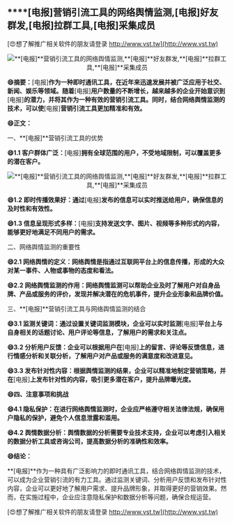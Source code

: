 ## ****[电报]**营销引流工具的网络舆情监测,**[电报]**好友群发,**[电报]**拉群工具,**[电报]**采集成员**

[😍想了解推广相关软件的朋友请登录 http://www.vst.tw](http://www.vst.tw)

 <center><img src="https://vst.tw/MP4/tuiguang/png/2.png" alt="**[电报]**营销引流工具的网络舆情监测,**[电报]**好友群发,**[电报]**拉群工具,**[电报]**采集成员"></center>

**😄摘要：**[电报]**作为一种即时通讯工具，在近年来迅速发展并被广泛应用于社交、新闻、娱乐等领域。随着**[电报]**用户数量的不断增长，越来越多的企业开始意识到**[电报]**的潜力，并将其作为一种有效的营销引流工具。同时，结合网络舆情监测的技术，可以使**[电报]**营销引流工具更加精准和有效。**

**😄正文：**

一、**[电报]**营销引流工具的优势

**😄1.1 客户群体广泛：**[电报]**拥有全球范围的用户，不受地域限制，可以覆盖更多的潜在客户。**

 <center><img src="https://vst.tw/MP4/tuiguang/png/3.png" alt="**[电报]**营销引流工具的网络舆情监测,**[电报]**好友群发,**[电报]**拉群工具,**[电报]**采集成员"></center>

**😄1.2 即时传播效果好：通过**[电报]**发布的信息可以实时推送给用户，确保信息的及时性和有效性。**

**😄1.3 信息呈现形式多样：**[电报]**支持发送文字、图片、视频等多种形式的内容，能够更好地满足不同用户的需求。**

二、网络舆情监测的重要性

**😄2.1 网络舆情的定义：网络舆情是指通过互联网平台上的信息传播，形成的大众对某一事件、人物或事物的态度和看法。**

**😄2.2 网络舆情监测的作用：网络舆情监测可以帮助企业及时了解用户对自身品牌、产品或服务的评价，发现并解决潜在的危机事件，提升企业形象和品牌价值。**

三、**[电报]**营销引流工具与网络舆情监测的结合

**😄3.1 监测关键词：通过设置关键词监测模块，企业可以实时监测**[电报]**平台上与自身相关的话题讨论、用户评论等信息，了解用户的需求和关注点。**

**😄3.2 分析用户反馈：企业可以根据用户在**[电报]**上的留言、评论等反馈信息，进行情感分析和关联分析，了解用户对产品或服务的满意度和改进意见。**

**😄3.3 发布针对性内容：根据舆情监测的结果，企业可以精准地制定营销策略，并在**[电报]**上发布针对性的内容，吸引更多潜在客户，提升品牌曝光度。**

**😄四、注意事项和挑战**

**😄4.1 隐私保护：在进行网络舆情监测时，企业应严格遵守相关法律法规，确保用户隐私的保护，避免个人信息泄露和滥用。**

**😄4.2 舆情数据分析：舆情数据的分析需要专业技术支持，企业可以考虑引入相关的数据分析工具或咨询公司，提高数据分析的准确性和效率。**

**😄结论：**

**[电报]**作为一种具有广泛影响力的即时通讯工具，结合网络舆情监测的技术，可以成为企业营销引流的有力工具。通过监测关键词、分析用户反馈和发布针对性内容，企业可以更好地了解用户需求、提升品牌形象，并取得更好的营销效果。然而，在实施过程中，企业应注意隐私保护和数据分析等问题，确保合规运营。

[😍想了解推广相关软件的朋友请登录 http://www.vst.tw](http://www.vst.tw)



